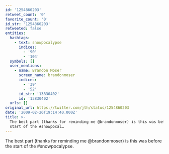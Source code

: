 ```yaml
---
id: '1254860203'
retweet_count: '0'
favorite_count: '0'
id_str: '1254860203'
retweeted: false
entities:
  hashtags:
    - text: snowpocalypse
      indices:
        - '90'
        - '104'
  symbols: []
  user_mentions:
    - name: Brandon Moser
      screen_name: brandonmoser
      indices:
        - '39'
        - '52'
      id_str: '13830402'
      id: '13830402'
  urls: []
original_url: https://twitter.com/jth/status/1254860203
date: '2009-02-26T19:14:40.000Z'
title: >-
  The best part (thanks for reminding me @brandonmoser) is this was before the
  start of the #snowpocal…
---
```


The best part (thanks for reminding me @brandonmoser) is this was before the start of the #snowpocalypse.